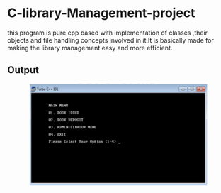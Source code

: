 # C-library-Management-project
this program is pure cpp based with implementation of classes ,their objects and file handling concepts involved in it.It is basically made for making the library management easy and more efficient.

## Output
<p align="center">
<img src="/output/sampleimages/Screenshot 2021-07-03 122351.png"  width="80%">
</p>
